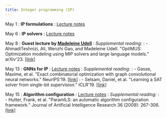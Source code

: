 ```yaml
---
title: Integer programming (IP)
---
```


May 1
: **IP formulations**
: [Lecture notes](https://vitercik.github.io/ml4do/assets/notes/lecture10.pdf)

May 6
: **IP solvers**
: [Lecture notes](https://vitercik.github.io/ml4do/assets/notes/lecture11.pdf)

May 8
: **Guest lecture by [Madeleine Udell](https://web.stanford.edu/~udell/)**
: *Supplemental reading:*
: - AhmadiTeshnizi, Ali, Wenzhi Gao, and Madeleine Udell. "OptiMUS: Optimization modeling using MIP solvers and large language models." arXiv'23. [[link]](https://www.arxiv.org/abs/2310.06116)

May 13
: **GNNs for IP**
: [Lecture notes](https://vitercik.github.io/ml4do/assets/notes/lecture12.pdf)
: *Supplemental reading:*
: - Gasse, Maxime, et al. "Exact combinatorial optimization with graph convolutional neural networks." NeurIPS'19. [[link]](https://arxiv.org/pdf/1906.01629.pdf)
: - Selsam, Daniel, et al. "Learning a SAT solver from single-bit supervision." ICLR'19. [[link]](https://arxiv.org/pdf/1802.03685.pdf)

May 15
: **Algorithm configuration**
: [Lecture notes](https://vitercik.github.io/ml4do/assets/notes/lecture13.pdf)
: *Supplemental reading:*
: - Hutter, Frank, et al. "ParamILS: an automatic algorithm configuration framework." Journal of Artificial Intelligence Research 36 (2009): 267-306.
[[link]](https://www.jair.org/index.php/jair/article/download/10628/25415/)
